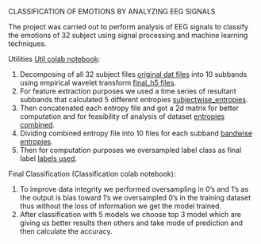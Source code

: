 CLASSIFICATION OF EMOTIONS BY ANALYZING EEG SIGNALS 

The project was carried out to perform analysis of EEG signals to classify the emotions of 32 subject using signal processing and machine learning techniques.

Utilities [Util colab notebook](https://colab.research.google.com/drive/1-2NY0DhOIePT5tpD24GynwKgbaaUJZSH):
1) Decomposing of all 32 subject files [original dat files](https://drive.google.com/drive/folders/1zxLqJBKz8I5zs4M3uur-nQDckeTlPbi0) into 10 subbands using empirical wavelet transform [final_h5 files](https://drive.google.com/drive/folders/1Kk6_feIkc7HM2R_ydhMTLsnj_CuVHYrA).
2) For feature extraction purposes we used a time series of resultant subbands that calculated 5 different entropies [subjectwise_entropies](https://drive.google.com/drive/folders/1xRzUcvtVvH7QgjG-zPB1kO7hcBOTs_1s).
3) Then concatenated each entropy file and got a 2d matrix for better computation and for feasibility of analysis of dataset [entropies combined](https://drive.google.com/file/d/11AbX-et7py0eoG063OGB99vEDKQSpTAh/view).
4) Dividing combined entropy file into 10 files for each subband [bandwise entropies](https://drive.google.com/drive/folders/1U718poZGFw-GsVNmGGHE666GR6mRL6vb).
5) Then for computation purposes we oversampled label class as final label [labels used](https://drive.google.com/drive/folders/1UAYtZZIU8qckBNGJYV4meNXVDXENz-A-).

Final Classification (Classification colab notebook):
1) To improve data integrity we performed oversampling in 0’s and 1’s as the output is bias
toward 1’s we oversampled 0’s in the training dataset thus without the loss of information
we get the model trained.
2) After classification with 5 models we choose top 3 model which are giving us better
results then others and take mode of prediction and then calculate the accuracy.
